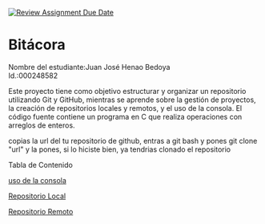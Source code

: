 [![Review Assignment Due Date](https://classroom.github.com/assets/deadline-readme-button-22041afd0340ce965d47ae6ef1cefeee28c7c493a6346c4f15d667ab976d596c.svg)](https://classroom.github.com/a/WV8VkdWq)
# Bitácora
Nombre del estudiante:Juan José Henao Bedoya  
Id.:000248582

Este proyecto tiene como objetivo estructurar y organizar un repositorio utilizando Git y GitHub, mientras se aprende sobre la gestión de proyectos, la creación de repositorios locales y remotos, y el uso de la consola. El código fuente contiene un programa en C que realiza operaciones con arreglos de enteros.

copias la url del tu repositorio de github, entras a git bash y pones   git clone "url" y la pones, si lo hiciste bien, ya tendrias clonado el repositorio

Tabla de Contenido

[uso de la consola](./docs/uso_consola.md)

[Repositorio Local](./docs/repositorio_local.md)

[Repositorio Remoto](./docs/repositorio_remoto.md)



